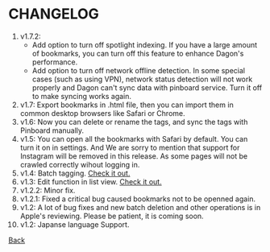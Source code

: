 # CHANGELOG

1. v1.7.2: 
    - Add option to turn off spotlight indexing. If you have a large amount of bookmarks, you can turn off this feature to enhance Dagon's performance.
    - Add option to turn off network offline detection. In some special cases (such as using VPN), network status detection will not work properly and Dagon can't sync data with pinboard service. Turn it off to make syncing works again.
1. v1.7: Export bookmarks in .html file, then you can import them in common desktop browsers like Safari or Chrome.
1. v1.6: Now you can delete or rename the tags, and sync the tags with Pinboard manually.
1. v1.5: You can open all the bookmarks with Safari by default. You can turn it on in settings. And We are sorry to mention that support for Instagram  will be removed in this release. As some pages will not be crawled correctly wihout logging in.
1. v1.4: Batch tagging. [Check it out.](/guide06.md)
1. v1.3: Edit function in list view. [Check it out.](/guide05.md)
1. v1.2.2: Minor fix.
1. v1.2.1: Fixed a critical bug caused bookmarks not to be openned again.
1. v1.2: A lot of bug fixes and new batch deletion and other operations is in Apple's reviewing. Please be patient, it is coming soon.
1. v1.2: Japanse language Support.

[Back](/?id=what39s-new)